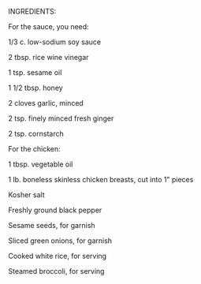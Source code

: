 INGREDIENTS:


For the sauce, you need:

1/3 c. low-sodium soy sauce

2 tbsp. rice wine vinegar

1 tsp. sesame oil

1 1/2 tbsp. honey

2 cloves garlic, minced

2 tsp. finely minced fresh ginger

2 tsp. cornstarch


For the chicken: 

1 tbsp. vegetable oil

1 lb. boneless skinless chicken breasts, cut into 1" pieces

Kosher salt

Freshly ground black pepper

Sesame seeds, for garnish

Sliced green onions, for garnish

Cooked white rice, for serving

Steamed broccoli, for serving
